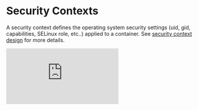 # Security Contexts

A security context defines the operating system security settings (uid, gid, capabilities, SELinux role, etc..) applied to a container. See [security context design](design/security_context.md) for more details.


[![Analytics](https://kubernetes-site.appspot.com/UA-36037335-10/GitHub/docs/security_context.md?pixel)]()
